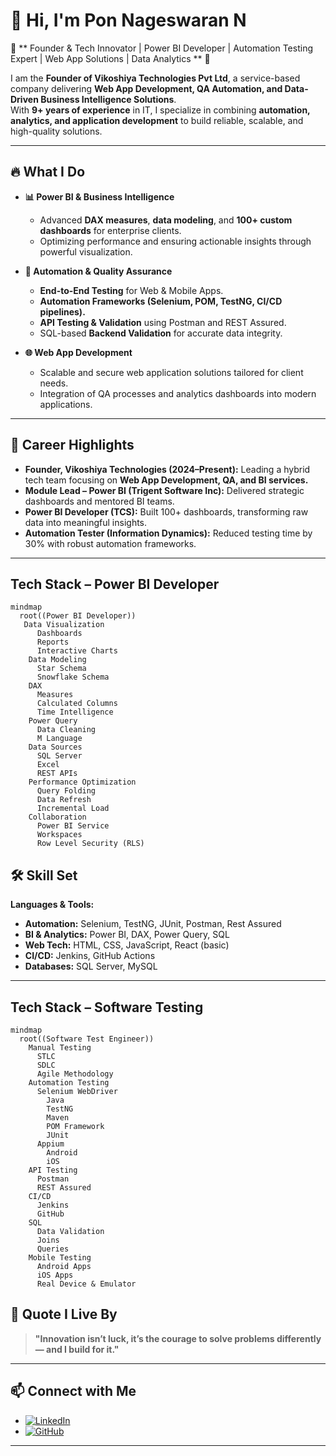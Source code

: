 # 👋 Hi, I'm Pon Nageswaran N  

🌟 ** Founder & Tech Innovator | Power BI Developer | Automation Testing Expert | Web App Solutions | Data Analytics ** 🌟

I am the **Founder of Vikoshiya Technologies Pvt Ltd**, a service-based company delivering **Web App Development, QA Automation, and Data-Driven Business Intelligence Solutions**.  
With **9+ years of experience** in IT, I specialize in combining **automation, analytics, and application development** to build reliable, scalable, and high-quality solutions.

---

## 🔥 **What I Do**  
- **📊 Power BI & Business Intelligence**  
  - Advanced **DAX measures**, **data modeling**, and **100+ custom dashboards** for enterprise clients.  
  - Optimizing performance and ensuring actionable insights through powerful visualization.  

- **🧪 Automation & Quality Assurance**  
  - **End-to-End Testing** for Web & Mobile Apps.  
  - **Automation Frameworks (Selenium, POM, TestNG, CI/CD pipelines).**  
  - **API Testing & Validation** using Postman and REST Assured.  
  - SQL-based **Backend Validation** for accurate data integrity.  

- **🌐 Web App Development**  
  - Scalable and secure web application solutions tailored for client needs.  
  - Integration of QA processes and analytics dashboards into modern applications.

---

## 🚀 **Career Highlights**  
- **Founder, Vikoshiya Technologies (2024–Present):** Leading a hybrid tech team focusing on **Web App Development, QA, and BI services.**  
- **Module Lead – Power BI (Trigent Software Inc):** Delivered strategic dashboards and mentored BI teams.  
- **Power BI Developer (TCS):** Built 100+ dashboards, transforming raw data into meaningful insights.  
- **Automation Tester (Information Dynamics):** Reduced testing time by 30% with robust automation frameworks.  

---
Tech Stack – Power BI Developer
----
```mermaid
mindmap
  root((Power BI Developer))
   Data Visualization
      Dashboards
      Reports
      Interactive Charts
    Data Modeling
      Star Schema
      Snowflake Schema
    DAX
      Measures
      Calculated Columns
      Time Intelligence
    Power Query
      Data Cleaning
      M Language
    Data Sources
      SQL Server
      Excel
      REST APIs
    Performance Optimization
      Query Folding
      Data Refresh
      Incremental Load
    Collaboration
      Power BI Service
      Workspaces
      Row Level Security (RLS)
```


## 🛠 **Skill Set**  
**Languages & Tools:**  
- **Automation:** Selenium, TestNG, JUnit, Postman, Rest Assured  
- **BI & Analytics:** Power BI, DAX, Power Query, SQL  
- **Web Tech:** HTML, CSS, JavaScript, React (basic)  
- **CI/CD:** Jenkins, GitHub Actions  
- **Databases:** SQL Server, MySQL  

---

Tech Stack – Software Testing
----
```mermaid
mindmap
  root((Software Test Engineer))
    Manual Testing
      STLC
      SDLC
      Agile Methodology
    Automation Testing
      Selenium WebDriver
        Java
        TestNG
        Maven
        POM Framework
        JUnit
      Appium
        Android
        iOS
    API Testing
      Postman
      REST Assured
    CI/CD
      Jenkins
      GitHub
    SQL
      Data Validation
      Joins
      Queries
    Mobile Testing
      Android Apps
      iOS Apps
      Real Device & Emulator
```

## 💬 **Quote I Live By**  
> **"Innovation isn’t luck, it’s the courage to solve problems differently — and I build for it."**

---

## 📫 **Connect with Me**  
- [![LinkedIn](https://img.shields.io/badge/LinkedIn-0A66C2?style=for-the-badge&logo=linkedin&logoColor=white)](https://www.linkedin.com/in/pon-nageswaran-n-a63349a0/)
- [![GitHub](https://img.shields.io/badge/GitHub-181717?style=for-the-badge&logo=github)](https://github.com/ponnageswaran)

---
